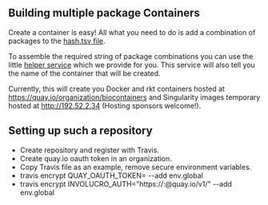 ## Building multiple package Containers

Create a container is easy! All what you need to do is add a combination of packages to the
[hash.tsv file](https://github.com/BioContainers/multi-package-containers/blob/master/combinations/hash.tsv).

To assemble the required string of package combinations you can use the little
[helper service](http://biocontainers.pro/multi-package-containers
) which we provide for you. This service will also tell you the name of the container that will be created.

Currently, this will create you Docker and rkt containers hosted at https://quay.io/organization/biocontainers and Singularity images temporary hosted at http://192.52.2.34 (Hosting sponsors welcome!).

## Setting up such a repository

 - Create repository and register with Travis.
 - Create quay.io oauth token in an organization.
 - Copy Travis file as an example, remove secure environment variables.
 - travis encrypt QUAY_OAUTH_TOKEN=<token> --add env.global
 - travis encrypt INVOLUCRO_AUTH="https://<username>:<password>@quay.io/v1/" --add env.global
